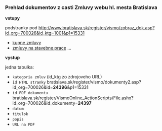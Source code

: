 ### Prehlad dokumentov z casti Zmluvy webu hl. mesta Bratislava

**vstupy**

podstranky pod http://www.bratislava.sk/register/vismo/zobraz_dok.asp?id_org=700026&id_ktg=1001&p1=15331
* [kupne zmluvy](http://www.bratislava.sk/register/vismo/zobraz_dok.asp?id_org=700026&id_ktg=1154&archiv=0&p1=15331)
* [zmluvy na stavebne prace](http://www.bratislava.sk/register/vismo/zobraz_dok.asp?id_org=700026&id_ktg=1125&archiv=0&p1=15331)
...


**vystup**

jedna tabulka:

* `kategoria zmluv` (id_ktg zo zdrojoveho URL)
* `id HTML stranky` bratislava.sk/register/vismo/dokumenty2.asp?id_org=700026&id=**24396**&p1=15331
* `id PDF dokumentu` bratislava.sk/register/VismoOnline_ActionScripts/File.ashx?id_org=700026&id_dokumenty=**24397**
* `datum`
* `titulok`
* `popis`
* `URL na PDF`
